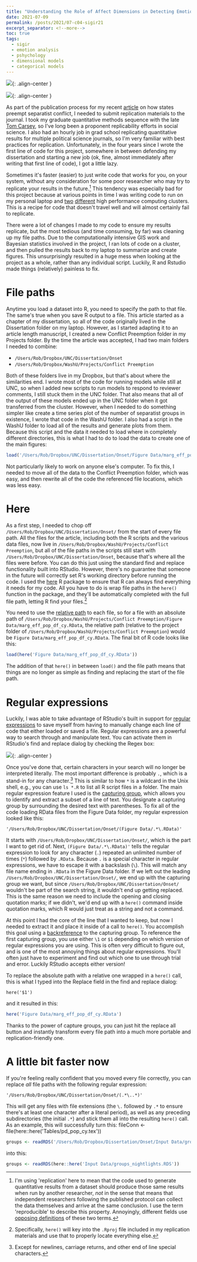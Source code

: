 ```yaml
---
title: "Understanding the Role of Affect Dimensions in Detecting Emotions from Tweets: A Multi-task Approach"
date: 2021-07-09
permalink: /posts/2021/07-c04-sigir21
excerpt_separator: <!--more-->
toc: true
tags:
  - sigir
  - emotion analysis
  - pshychology
  - dimensional models
  - categorical models
---
```


![](/images/posts/c04-sigir21/catDim.png){: .align-center }

<!--more-->

![](/images/posts/c04-sigir21/ekman.png){: .align-center }

As part of the publication process for my recent [article](https://doi.org/10.1177/07388942211015242) on how states preempt separatist conflict, I needed to submit replication materials to the journal. I took my graduate quantitative methods sequence with the late [Tom Carsey](https://sites.google.com/view/tom-carsey/home), so I've long been a proponent replicability efforts in social science. I also had an hourly job in grad school replicating quantitative results for multiple political science journals, so I'm very familiar with best practices for replication. Unfortunately, in the four years since I wrote the first line of code for this project, somewhere in between defending my dissertation and starting a new job (ok, fine, almost immediately after writing that first line of code), I got a little lazy.

Sometimes it's faster (easier) to just write code that works for you, on your system, without any consideration for some poor researcher who may try to replicate your results in the future.[^replication] This tendency was especially bad for this project because at various points in time I was writing code to run on my personal laptop and [two](https://its.unc.edu/research-computing/killdevil-retirement/) [different](https://its.unc.edu/research-computing/longleaf-cluster/) high performance computing clusters. This is a recipe for code that doesn't travel well and will almost certainly fail to replicate.

[^replication]: I'm using 'replication' here to mean that the code used to generate quantitative results from a dataset should produce those same results when run by another researcher, *not* in the sense that means that independent researchers following the published protocol can collect the data themselves and arrive at the same conclusion. I use the term 'reproducible' to describe this property. Annoyingly, different fields use [opposing definitions](https://www.ncbi.nlm.nih.gov/books/NBK547546/) of these two terms.

There were a lot of changes I made to my code to ensure my results replicate, but the most tedious (and time consuming, by far) was cleaning up my file paths. Due to the computationally intensive GIS work and Bayesian statistics involved in the project, I ran lots of code on a cluster, and then pulled the results back to my laptop to summarize and create figures. This unsurprisingly resulted in a huge mess when looking at the project as a whole, rather than any individual script. Luckily, R and Rstudio made things (relatively) painless to fix.

# File paths

Anytime you load a dataset into R, you need to specify the path to that file. The same's true when you save R output to a file. This article started as a chapter of my dissertation, so all of the code originally lived in the Dissertation folder on my laptop. However, as I started adapting it to an article length manuscript, I created a new Conflict Preemption folder in my Projects folder. By the time the article was accepted, I had two main folders I needed to combine:

- `/Users/Rob/Dropbox/UNC/Dissertation/Onset`
- `/Users/Rob/Dropbox/WashU/Projects/Conflict Preemption`

Both of these folders live in my Dropbox, but that's about where the similarities end. I wrote most of the code for running models while still at UNC, so when I added new scripts to run models to respond to reviewer comments, I still stuck them in the UNC folder. That also means that all of the output of these models ended up in the UNC folder when it got transferred from the cluster. However, when I needed to do something simpler like create a time series plot of the number of separatist groups in existence, I wrote that code in the WashU folder. I also had a script in the WashU folder to load all of the results and generate plots from them. Because this script and the data it needed to load where in completely different directories, this is what I had to do to load the data to create one of the main figures:

```r
load('/Users/Rob/Dropbox/UNC/Dissertation/Onset/Figure Data/marg_eff_pop_df_cy.RData')
```

Not particularly likely to work on anyone else's computer. To fix this, I needed to move all of the data to the Conflict Preemption folder, which was easy, and then rewrite all of the code the referenced file locations, which was less easy.

# Here

As a first step, I needed to chop off `/Users/Rob/Dropbox/UNC/Dissertation/Onset/` from the start of every file path. All the files for the article, including both the R scripts and the various data files, now live in `/Users/Rob/Dropbox/WashU/Projects/Conflict Preemption`, but all of the file paths in the scripts still start with `/Users/Rob/Dropbox/UNC/Dissertation/Onset`, because that's where all the files were before. You can do this just using the standard find and replace functionality built into RStudio. However, there's no guarantee that someone in the future will correctly set R's working directory before running the code. I used the [here](https://here.r-lib.org/) R package to ensure that R can always find everything it needs for my code. All you have to do is wrap file paths in the `here()` function in the package, and they'll be automatically completed with the full file path, letting R find your files.[^here]

[^here]: Specifically, `here()` will key into the `.Rproj` file included in my replication materials and use that to properly locate everything else.

You need to use the [relative path](https://en.wikipedia.org/wiki/Path_(computing)#Absolute_and_relative_paths) to each file, so for a file with an absolute path of `/Users/Rob/Dropbox/WashU/Projects/Conflict Preemption/Figure Data/marg_eff_pop_df_cy.RData`, the relative path (relative to the project folder of `/Users/Rob/Dropbox/WashU/Projects/Conflict Preemption`) would be `Figure Data/marg_eff_pop_df_cy.RData`. The final bit of R code looks like this:

```r
load(here('Figure Data/marg_eff_pop_df_cy.RData'))
```

The addition of that `here()` in between `load()` and the file path means that things are no longer as simple as finding and replacing the start of the file path.

# Regular expressions

Luckily, I was able to take advantage of RStudio's built in support for [regular expressions](https://en.wikipedia.org/wiki/Regular_expression) to save myself from having to manually change each line of code that either loaded or saved a file. Regular expressions are a powerful way to search through and manipulate text. You can activate them in RStudio's find and replace dialog by checking the Regex box:

![](/images/posts/rstudio-regex/regex.png){: .align-center }

Once you've done that, certain characters in your search will no longer be interpreted literally. The most important difference is probably `.`, which is a stand-in for any character.[^newline] This is similar to how `*` is a wildcard in the Unix shell, e.g., you can use `ls *.R` to list all R script files in a folder. The main regular expression feature I used is the [capturing group](https://www.regular-expressions.info/refcapture.html), which allows you to identify and extract a subset of a line of text. You designate a capturing group by surrounding the desired text with parentheses. To fix all of the code loading RData files from the Figure Data folder, my regular expression looked like this:

```
'/Users/Rob/Dropbox/UNC/Dissertation/Onset/(Figure Data/.*\.RData)'
```

It starts with `/Users/Rob/Dropbox/UNC/Dissertation/Onset/`, which is the part I want to get rid of. Next, `(Figure Data/.*\.RData)'` tells the regular expression to look for any character (`.`) repeated an unlimited number of times (`*`) followed by `.RData`. Because `.` is a special character in regular expressions, we have to escape it with a backslash (`\`). This will match any file name ending in `.RData` in the Figure Data folder. If we left out the leading `/Users/Rob/Dropbox/UNC/Dissertation/Onset/`, we end up with the capturing group we want, but since `/Users/Rob/Dropbox/UNC/Dissertation/Onset/` wouldn't be part of the search string, it wouldn't end up getting replaced. This is the same reason we need to include the opening and closing quotation marks; if we didn't, we'd end up with a `here()` command inside quotation marks, which R would just treat as a string and not a command.

[^newline]: Except for newlines, carriage returns, and other end of line special characters.

At this point I had the core of the line that I wanted to keep, but now I needed to extract it and place it inside of a call to `here()`. You accomplish this goal using a [backreference](https://www.regular-expressions.info/replacebackref.html) to the capturing group. To reference the first capturing group, you use either `\1` or `$1` depending on which version of regular expressions you are using. This is often very difficult to figure out, and is one of the most annoying things about regular expressions. You'll often just have to experiment and find out which one to use through trial and error. Luckily RStudio accepts either version!

To replace the absolute path with a relative one wrapped in a `here()` call, this is what I typed into the Replace field in the find and replace dialog:

```
here('$1')
```

and it resulted in this:

```r
here('Figure Data/marg_eff_pop_df_cy.RData')
```

Thanks to the power of capture groups, you can just hit the replace all button and instantly transform every file path into a much more portable and replication-friendly one.

# A little bit faster now

If you're feeling really confident that you moved every file correctly, you can replace *all* file paths with the following regular expression:

```
'/Users/Rob/Dropbox/UNC/Dissertation/Onset/(.*\..*)'
```

This will get any files with file extensions (the `\.` followed by `.*` to ensure there's at least one character after a literal period), as well as any preceding subdirectories (the initial `.*`) and stick them all into the resulting `here()` call. As an example, this will successfully turn this:
fileConn <- file(here::here('Tables/pd_pop_cy.tex'))

```r
groups <- readRDS('/Users/Rob/Dropbox/Dissertation/Onset/Input Data/groups_nightlights.RDS')
```

into this:

```r
groups <- readRDS(here::here('Input Data/groups_nightlights.RDS'))
```
